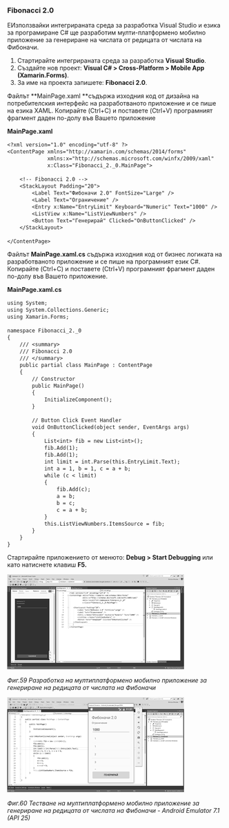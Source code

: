 ### Fibonacci 2.0

ЕИзползвайки интегрираната среда за разработка Visual Studio и езика за програмиране C\# ще разработим мулти-платформено мобилно приложение за генериране на числата от редицата от числата на Фибоначи.

1. Стартирайте интегрираната среда за разработка **Visual Studio**. 
2. Създайте нов проект: **Visual C\# &gt; Cross-Platform &gt; Mobile App \(Xamarin.Forms\)**. 
3. За име на проекта запишете: **Fibonacci 2.0**.

Файлът **MainPage.xaml **съдържа изходния код от дизайна на потребителския интерфейс на разработваното приложение и се пише на езика XAML. Копирайте \(Ctrl+C\) и поставете \(Ctrl+V\) програмният фрагмент даден по-долу във Вашето приложение

**MainPage.xaml**

```
<?xml version="1.0" encoding="utf-8" ?>
<ContentPage xmlns="http://xamarin.com/schemas/2014/forms"
             xmlns:x="http://schemas.microsoft.com/winfx/2009/xaml"
             x:Class="Fibonacci_2._0.MainPage">

    <!-- Fibonacci 2.0 -->
    <StackLayout Padding="20">
        <Label Text="Фибоначи 2.0" FontSize="Large" />
        <Label Text="Ограничение" />
        <Entry x:Name="EntryLimit" Keyboard="Numeric" Text="1000" />
        <ListView x:Name="ListViewNumbers" />
        <Button Text="Генерирай" Clicked="OnButtonClicked" />
    </StackLayout>

</ContentPage>
```

Файлът **MainPage.xaml.cs** съдържа изходния код от бизнес логиката на разработваното приложение и се пише на програмният език C\#. Копирайте \(Ctrl+C\) и поставете \(Ctrl+V\) програмният фрагмент даден по-долу във Вашето приложение.

**MainPage.xaml.cs**

```
using System;
using System.Collections.Generic;
using Xamarin.Forms;

namespace Fibonacci_2._0
{
    /// <summary>
    /// Fibonacci 2.0
    /// </summary>
    public partial class MainPage : ContentPage
    {
        // Constructor
        public MainPage()
        {
            InitializeComponent();
        }

        // Button Click Event Handler
        void OnButtonClicked(object sender, EventArgs args)
        {
            List<int> fib = new List<int>();
            fib.Add(1);
            fib.Add(1);
            int limit = int.Parse(this.EntryLimit.Text);
            int a = 1, b = 1, c = a + b;
            while (c < limit)
            {
                fib.Add(c);
                a = b;
                b = c;
                c = a + b;
            }
            this.ListViewNumbers.ItemsSource = fib;
        }
    }
}
```

Стартирайте приложението от менюто: **Debug &gt; Start Debugging** или като натиснете клавиш **F5.**

![](/chapter2/59.png)

_Фиг.59 Разработка на мултиплатформено мобилно приложение за генериране на редицата от числата на Фибоначи_

![](/chapter2/60.png)

_Фиг.60 Тестване на мултиплатформено мобилно приложение за генериране на редицата от числата на Фибоначи - Android Emulator 7.1 \(API 25\)_

